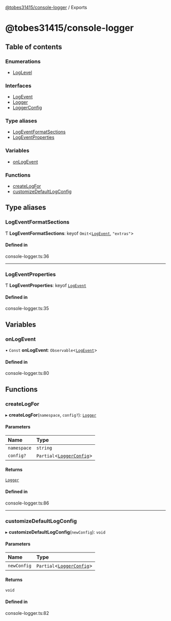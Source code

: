 [@tobes31415/console-logger](README.md) / Exports

# @tobes31415/console-logger

## Table of contents

### Enumerations

- [LogLevel](enums/LogLevel.md)

### Interfaces

- [LogEvent](interfaces/LogEvent.md)
- [Logger](interfaces/Logger.md)
- [LoggerConfig](interfaces/LoggerConfig.md)

### Type aliases

- [LogEventFormatSections](modules.md#logeventformatsections)
- [LogEventProperties](modules.md#logeventproperties)

### Variables

- [onLogEvent](modules.md#onlogevent)

### Functions

- [createLogFor](modules.md#createlogfor)
- [customizeDefaultLogConfig](modules.md#customizedefaultlogconfig)

## Type aliases

### LogEventFormatSections

Ƭ **LogEventFormatSections**: keyof `Omit`<[`LogEvent`](interfaces/LogEvent.md), ``"extras"``\>

#### Defined in

console-logger.ts:36

___

### LogEventProperties

Ƭ **LogEventProperties**: keyof [`LogEvent`](interfaces/LogEvent.md)

#### Defined in

console-logger.ts:35

## Variables

### onLogEvent

• `Const` **onLogEvent**: `Observable`<[`LogEvent`](interfaces/LogEvent.md)\>

#### Defined in

console-logger.ts:80

## Functions

### createLogFor

▸ **createLogFor**(`namespace`, `config?`): [`Logger`](interfaces/Logger.md)

#### Parameters

| Name | Type |
| :------ | :------ |
| `namespace` | `string` |
| `config?` | `Partial`<[`LoggerConfig`](interfaces/LoggerConfig.md)\> |

#### Returns

[`Logger`](interfaces/Logger.md)

#### Defined in

console-logger.ts:86

___

### customizeDefaultLogConfig

▸ **customizeDefaultLogConfig**(`newConfig`): `void`

#### Parameters

| Name | Type |
| :------ | :------ |
| `newConfig` | `Partial`<[`LoggerConfig`](interfaces/LoggerConfig.md)\> |

#### Returns

`void`

#### Defined in

console-logger.ts:82
